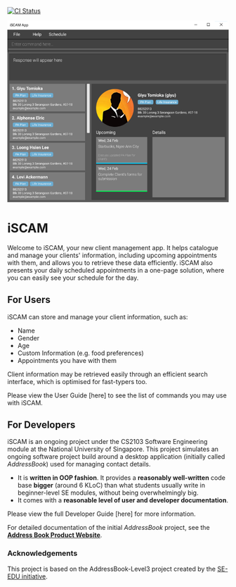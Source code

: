 [![CI Status](https://github.com/se-edu/addressbook-level3/workflows/Java%20CI/badge.svg)](https://github.com/se-edu/addressbook-level3/actions)

![Ui](docs/images/Ui.png)

# iSCAM
Welcome to iSCAM, your new client management app. It helps catalogue and manage your clients' information, including upcoming 
appointments with them, and allows you to retrieve these data efficiently. iSCAM also presents your daily scheduled appointments 
in a one-page solution, where you can easily see your schedule for the day.

## For Users
iSCAM can store and manage your client information, such as:
* Name
* Gender
* Age
* Custom Information (e.g. food preferences)
* Appointments you have with them

Client information may be retrieved easily through an efficient search interface, which is optimised for fast-typers too.

Please view the User Guide [here] to see the list of commands you may use with iSCAM.

## For Developers
iSCAM is an ongoing project under the CS2103 Software Engineering module at the National University of Singapore. This project
simulates an ongoing software project build around a desktop application (initially called _AddressBook_) used for managing contact details.
* It is **written in OOP fashion**. It provides a **reasonably well-written** code base **bigger** (around 6 KLoC) than what students usually write in beginner-level SE modules, without being overwhelmingly big.
* It comes with a **reasonable level of user and developer documentation**.

Please view the full Developer Guide [here] for more information.

For detailed documentation of the initial _AddressBook_ project, see the **[Address Book Product Website](https://se-education.org/addressbook-level3)**.


### Acknowledgements
This project is based on the AddressBook-Level3 project created by the [SE-EDU initiative](https://se-education.org).

